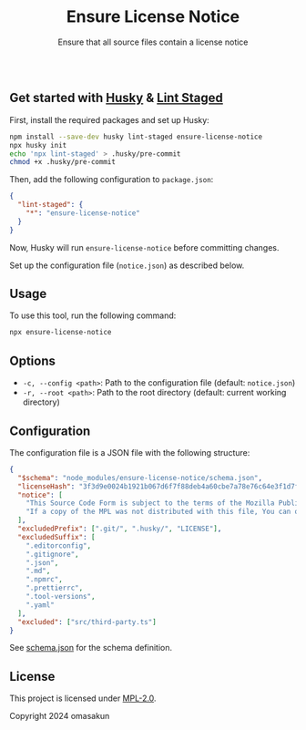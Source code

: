 <div align="center">
  <h1>Ensure License Notice</h1>
  <p>Ensure that all source files contain a license notice</p>
</div>
<br>
<br>

## Get started with [Husky](https://github.com/typicode/husky) & [Lint Staged](https://github.com/lint-staged/lint-staged)

First, install the required packages and set up Husky:

```bash
npm install --save-dev husky lint-staged ensure-license-notice
npx husky init
echo 'npx lint-staged' > .husky/pre-commit
chmod +x .husky/pre-commit
```

Then, add the following configuration to `package.json`:

```json
{
  "lint-staged": {
    "*": "ensure-license-notice"
  }
}
```

Now, Husky will run `ensure-license-notice` before committing changes.

Set up the configuration file (`notice.json`) as described below.

## Usage

To use this tool, run the following command:

```bash
npx ensure-license-notice
```

## Options

- `-c, --config <path>`: Path to the configuration file (default: `notice.json`)
- `-r, --root <path>`: Path to the root directory (default: current working directory)

## Configuration

The configuration file is a JSON file with the following structure:

```json
{
  "$schema": "node_modules/ensure-license-notice/schema.json",
  "licenseHash": "3f3d9e0024b1921b067d6f7f88deb4a60cbe7a78e76c64e3f1d7fc3b779b9d04",
  "notice": [
    "This Source Code Form is subject to the terms of the Mozilla Public License, v. 2.0.",
    "If a copy of the MPL was not distributed with this file, You can obtain one at https://mozilla.org/MPL/2.0/."
  ],
  "excludedPrefix": [".git/", ".husky/", "LICENSE"],
  "excludedSuffix": [
    ".editorconfig",
    ".gitignore",
    ".json",
    ".md",
    ".npmrc",
    ".prettierrc",
    ".tool-versions",
    ".yaml"
  ],
  "excluded": ["src/third-party.ts"]
}
```

See [schema.json](./schema.json) for the schema definition.

## License

This project is licensed under [MPL-2.0](./LICENSE).

Copyright 2024 omasakun
